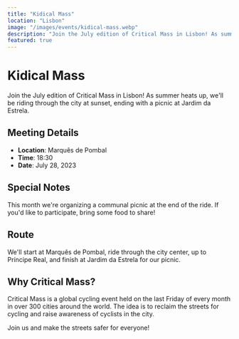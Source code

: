 ```yaml
---
title: "Kidical Mass"
location: "Lisbon"
image: "/images/events/kidical-mass.webp"
description: "Join the July edition of Critical Mass in Lisbon! As summer heats up, we'll be riding through the city at sunset, ending with a picnic at Jardim da Estrela."
featured: true
---
```


# Kidical Mass

Join the July edition of Critical Mass in Lisbon! As summer heats up, we'll be riding through the city at sunset, ending with a picnic at Jardim da Estrela.

## Meeting Details
- **Location**: Marquês de Pombal
- **Time**: 18:30
- **Date**: July 28, 2023

## Special Notes
This month we're organizing a communal picnic at the end of the ride. If you'd like to participate, bring some food to share!

## Route
We'll start at Marquês de Pombal, ride through the city center, up to Príncipe Real, and finish at Jardim da Estrela for our picnic.

## Why Critical Mass?
Critical Mass is a global cycling event held on the last Friday of every month in over 300 cities around the world. The idea is to reclaim the streets for cycling and raise awareness of cyclists in the city.

Join us and make the streets safer for everyone! 